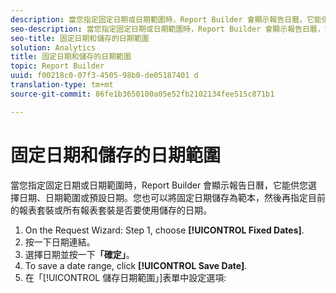 ```yaml
---
description: 當您指定固定日期或日期範圍時，Report Builder 會顯示報告日曆，它能供您選擇日期、日期範圍或預設日期。您也可以將固定日期儲存為範本，然後再指定目前的報表套裝或所有報表套裝是否要使用儲存的日期。
seo-description: 當您指定固定日期或日期範圍時，Report Builder 會顯示報告日曆，它能供您選擇日期、日期範圍或預設日期。您也可以將固定日期儲存為範本，然後再指定目前的報表套裝或所有報表套裝是否要使用儲存的日期。
seo-title: 固定日期和儲存的日期範圍
solution: Analytics
title: 固定日期和儲存的日期範圍
topic: Report Builder
uuid: f00218c0-07f3-4505-98b0-de05187401 d
translation-type: tm+mt
source-git-commit: 86fe1b3650100a05e52fb2102134fee515c871b1

---
```



# 固定日期和儲存的日期範圍

當您指定固定日期或日期範圍時，Report Builder 會顯示報告日曆，它能供您選擇日期、日期範圍或預設日期。您也可以將固定日期儲存為範本，然後再指定目前的報表套裝或所有報表套裝是否要使用儲存的日期。

1. On the Request Wizard: Step 1, choose **[!UICONTROL Fixed Dates]**.
1. 按一下日期連結。
1. 選擇日期並按一下&#x200B;**「確定」**。
1. To save a date range, click **[!UICONTROL Save Date]**.
1. 在「[!UICONTROL 儲存日期範圍」]表單中設定選項:
